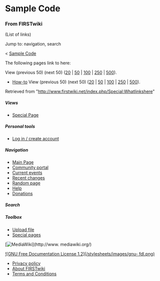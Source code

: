 # Sample Code

### From FIRSTwiki

(List of links)

Jump to: navigation, search

&lt; [Sample Code](/index.php?title=Sample_Code&redirect=no "Sample Code" )  

The following pages link to here:

View (previous 50) (next 50)
([20](/index.php?title=Special:Whatlinkshere/Sample_Code&limit=20&from=0
"Special:Whatlinkshere/Sample Code" ) |
[50](/index.php?title=Special:Whatlinkshere/Sample_Code&limit=50&from=0
"Special:Whatlinkshere/Sample Code" ) |
[100](/index.php?title=Special:Whatlinkshere/Sample_Code&limit=100&from=0
"Special:Whatlinkshere/Sample Code" ) |
[250](/index.php?title=Special:Whatlinkshere/Sample_Code&limit=250&from=0
"Special:Whatlinkshere/Sample Code" ) |
[500](/index.php?title=Special:Whatlinkshere/Sample_Code&limit=500&from=0
"Special:Whatlinkshere/Sample Code" )).

  * [How-to](/index.php/How-to "How-to" )
View (previous 50) (next 50)
([20](/index.php?title=Special:Whatlinkshere/Sample_Code&limit=20&from=0
"Special:Whatlinkshere/Sample Code" ) |
[50](/index.php?title=Special:Whatlinkshere/Sample_Code&limit=50&from=0
"Special:Whatlinkshere/Sample Code" ) |
[100](/index.php?title=Special:Whatlinkshere/Sample_Code&limit=100&from=0
"Special:Whatlinkshere/Sample Code" ) |
[250](/index.php?title=Special:Whatlinkshere/Sample_Code&limit=250&from=0
"Special:Whatlinkshere/Sample Code" ) |
[500](/index.php?title=Special:Whatlinkshere/Sample_Code&limit=500&from=0
"Special:Whatlinkshere/Sample Code" )).

Retrieved from "<http://www.firstwiki.net/index.php/Special:Whatlinkshere>"

##### Views

  * [Special Page](/index.php/Special:Whatlinkshere/Sample_Code)

##### Personal tools

  * [Log in / create account](/index.php?title=Special:Userlogin&returnto=Special:Whatlinkshere)

[](/index.php/Main_Page "Main Page" )

##### Navigation

  * [Main Page](/index.php/Main_Page)
  * [Community portal](/index.php/FIRSTwiki:Community_portal)
  * [Current events](/index.php/Current_events)
  * [Recent changes](/index.php/Special:Recentchanges)
  * [Random page](/index.php/Special:Random)
  * [Help](/index.php/Help:Contents)
  * [Donations](/index.php/FIRSTwiki:Site_support)

##### Search



##### Toolbox

  * [Upload file](/index.php/Special:Upload)
  * [Special pages](/index.php/Special:Specialpages)

[![MediaWiki](/skins/common/images/poweredby_mediawiki_88x31.png)](http://www.
mediawiki.org/)

[![GNU Free Documentation License 1.2](/stylesheets/images/gnu-
fdl.png)](http://www.gnu.org/copyleft/fdl.html)

  * [Privacy policy](/index.php/FIRSTwiki:Privacy_policy "FIRSTwiki:Privacy policy" )
  * [About FIRSTwiki](/index.php/FIRSTwiki:About "FIRSTwiki:About" )
  * [Terms and Conditions](/index.php/FIRSTwiki:Terms_and_conditions "FIRSTwiki:Terms and conditions" )

